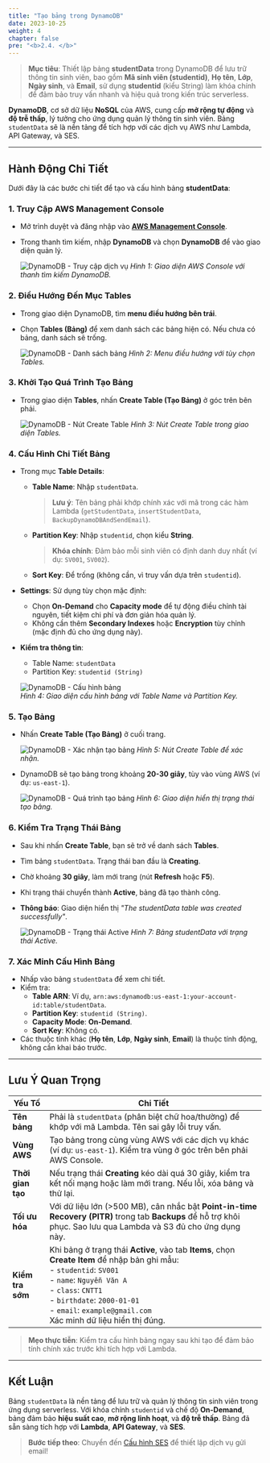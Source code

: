 ```yaml
---
title: "Tạo bảng trong DynamoDB"
date: 2023-10-25
weight: 4
chapter: false
pre: "<b>2.4. </b>"
---
```


> **Mục tiêu**: Thiết lập bảng **studentData** trong DynamoDB để lưu trữ thông tin sinh viên, bao gồm **Mã sinh viên (studentid)**, **Họ tên**, **Lớp**, **Ngày sinh**, và **Email**, sử dụng **studentid** (kiểu String) làm khóa chính để đảm bảo truy vấn nhanh và hiệu quả trong kiến trúc serverless.

**DynamoDB**, cơ sở dữ liệu **NoSQL** của AWS, cung cấp **mở rộng tự động** và **độ trễ thấp**, lý tưởng cho ứng dụng quản lý thông tin sinh viên. Bảng `studentData` sẽ là nền tảng để tích hợp với các dịch vụ AWS như Lambda, API Gateway, và SES.

---

## Hành Động Chi Tiết

Dưới đây là các bước chi tiết để tạo và cấu hình bảng **studentData**:

### 1. Truy Cập AWS Management Console
- Mở trình duyệt và đăng nhập vào **[AWS Management Console](https://console.aws.amazon.com)**.
- Trong thanh tìm kiếm, nhập **DynamoDB** và chọn **DynamoDB** để vào giao diện quản lý.

  ![DynamoDB - Truy cập dịch vụ](/images/2-dynamobd/dynamobd-01.png)
  *Hình 1: Giao diện AWS Console với thanh tìm kiếm DynamoDB.*

### 2. Điều Hướng Đến Mục Tables
- Trong giao diện DynamoDB, tìm **menu điều hướng bên trái**.
- Chọn **Tables (Bảng)** để xem danh sách các bảng hiện có. Nếu chưa có bảng, danh sách sẽ trống.

  ![DynamoDB - Danh sách bảng](/images/2-dynamobd/dynamobd-02.png)
  *Hình 2: Menu điều hướng với tùy chọn Tables.*

### 3. Khởi Tạo Quá Trình Tạo Bảng
- Trong giao diện **Tables**, nhấn **Create Table (Tạo Bảng)** ở góc trên bên phải.

  ![DynamoDB - Nút Create Table](/images/2-dynamobd/dynamobd-03.png)
  *Hình 3: Nút Create Table trong giao diện Tables.*

### 4. Cấu Hình Chi Tiết Bảng
- Trong mục **Table Details**:
  - **Table Name**: Nhập `studentData`.  
    > **Lưu ý**: Tên bảng phải khớp chính xác với mã trong các hàm Lambda (`getStudentData`, `insertStudentData`, `BackupDynamoDBAndSendEmail`).
  - **Partition Key**: Nhập `studentid`, chọn kiểu **String**.  
    > **Khóa chính**: Đảm bảo mỗi sinh viên có định danh duy nhất (ví dụ: `SV001`, `SV002`).
  - **Sort Key**: Để trống (không cần, vì truy vấn dựa trên `studentid`).
- **Settings**: Sử dụng tùy chọn mặc định:
  - Chọn **On-Demand** cho **Capacity mode** để tự động điều chỉnh tài nguyên, tiết kiệm chi phí và đơn giản hóa quản lý.
  - Không cần thêm **Secondary Indexes** hoặc **Encryption** tùy chỉnh (mặc định đủ cho ứng dụng này).
- **Kiểm tra thông tin**:
  - Table Name: `studentData`
  - Partition Key: `studentid (String)`

  ![DynamoDB - Cấu hình bảng](/images/2-dynamobd/dynamobd-04.png)  
  *Hình 4: Giao diện cấu hình bảng với Table Name và Partition Key.*

### 5. Tạo Bảng
- Nhấn **Create Table (Tạo Bảng)** ở cuối trang.

  ![DynamoDB - Xác nhận tạo bảng](/images/2-dynamobd/dynamobd-05.png)
  *Hình 5: Nút Create Table để xác nhận.*

- DynamoDB sẽ tạo bảng trong khoảng **20-30 giây**, tùy vào vùng AWS (ví dụ: `us-east-1`).

  ![DynamoDB - Quá trình tạo bảng](/images/2-dynamobd/dynamobd-06.png)
  *Hình 6: Giao diện hiển thị trạng thái tạo bảng.*

### 6. Kiểm Tra Trạng Thái Bảng
- Sau khi nhấn **Create Table**, bạn sẽ trở về danh sách **Tables**.
- Tìm bảng `studentData`. Trạng thái ban đầu là **Creating**.
- Chờ khoảng **30 giây**, làm mới trang (nút **Refresh** hoặc **F5**).
- Khi trạng thái chuyển thành **Active**, bảng đã tạo thành công.
- **Thông báo**: Giao diện hiển thị _"The studentData table was created successfully"_.

  ![DynamoDB - Trạng thái Active](/images/2-dynamobd/dynamobd-07.png)
  *Hình 7: Bảng studentData với trạng thái Active.*

### 7. Xác Minh Cấu Hình Bảng
- Nhấp vào bảng `studentData` để xem chi tiết.
- Kiểm tra:
  - **Table ARN**: Ví dụ, `arn:aws:dynamodb:us-east-1:your-account-id:table/studentData`.
  - **Partition Key**: `studentid (String)`.
  - **Capacity Mode**: **On-Demand**.
  - **Sort Key**: Không có.
- Các thuộc tính khác (**Họ tên**, **Lớp**, **Ngày sinh**, **Email**) là thuộc tính động, không cần khai báo trước.

---

## Lưu Ý Quan Trọng

| **Yếu Tố** | **Chi Tiết** |
|------------|--------------|
| **Tên bảng** | Phải là `studentData` (phân biệt chữ hoa/thường) để khớp với mã Lambda. Tên sai gây lỗi truy vấn. |
| **Vùng AWS** | Tạo bảng trong cùng vùng AWS với các dịch vụ khác (ví dụ: `us-east-1`). Kiểm tra vùng ở góc trên bên phải AWS Console. |
| **Thời gian tạo** | Nếu trạng thái **Creating** kéo dài quá 30 giây, kiểm tra kết nối mạng hoặc làm mới trang. Nếu lỗi, xóa bảng và thử lại. |
| **Tối ưu hóa** | Với dữ liệu lớn (>500 MB), cân nhắc bật **Point-in-time Recovery (PITR)** trong tab **Backups** để hỗ trợ khôi phục. Sao lưu qua Lambda và S3 đủ cho ứng dụng này. |
| **Kiểm tra sớm** | Khi bảng ở trạng thái **Active**, vào tab **Items**, chọn **Create Item** để nhập bản ghi mẫu: <br> - `studentid`: `SV001` <br> - `name`: `Nguyễn Văn A` <br> - `class`: `CNTT1` <br> - `birthdate`: `2000-01-01` <br> - `email`: `example@gmail.com` <br> Xác minh dữ liệu hiển thị đúng. |

> **Mẹo thực tiễn**: Kiểm tra cấu hình bảng ngay sau khi tạo để đảm bảo tính chính xác trước khi tích hợp với Lambda.

---

## Kết Luận

Bảng `studentData` là nền tảng để lưu trữ và quản lý thông tin sinh viên trong ứng dụng serverless. Với khóa chính `studentid` và chế độ **On-Demand**, bảng đảm bảo **hiệu suất cao**, **mở rộng linh hoạt**, và **độ trễ thấp**. Bảng đã sẵn sàng tích hợp với **Lambda**, **API Gateway**, và **SES**.

> **Bước tiếp theo**: Chuyển đến [Cấu hình SES](/2-prerequisite/2.5-configure-ses/) để thiết lập dịch vụ gửi email!